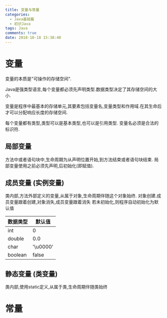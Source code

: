 ```yaml
---
title: 变量与常量
categories:
  - Java基础篇
  - 初识Java
tags: Java
comments: true
date: 2018-10-18 15:38:40
---
```

# 变量
变量的本质是"可操作的存储空间".

Java是强类型语言,每个变量都必须先声明类型.数据类型决定了其存储空间的大小.

变量是程序中最基本的存储单元,其要素包括变量名,变量类型和作用域.在其生命后才可以分配响应长度的存储空间.

每个变量都有类型,类型可以是基本类型,也可以是引用类型.
变量名必须是合法的标识符.

## 局部变量
方法中或者语句块中,生命周期为从声明位置开始,到方法结束或者语句块结束.
局部变量使用之前必须先声明,后初始化(即赋值).

## 成员变量 (实例变量)
类内部,方法外部定义的变量,从属于对象,生命周期伴随这个对象始终.
对象创建.成员变量跟着创建,对象消失,成员变量跟着消失
若未初始化,则程序自动初始化为默认值

数据类型|默认值 
-|-
int|0
double|0.0
char|'\u0000'
boolean|false

## 静态变量 (类变量)
类内部,使用static定义,从属于类,生命周期伴随类始终

# 常量